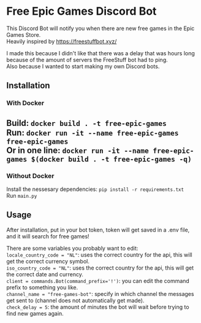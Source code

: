 # Free Epic Games Discord Bot
This Discord Bot will notify you when there are new free games in the Epic Games Store.\
Heavily inspired by https://freestuffbot.xyz/

I made this because I didn't like that there was a delay that was hours long because of the amount of servers the FreeStuff bot had to ping.\
Also because I wanted to start making my own Discord bots.

## Installation
### With Docker
Build: `docker build . -t free-epic-games` \
Run: `docker run -it --name free-epic-games free-epic-games` \
Or in one line: `docker run -it --name free-epic-games $(docker build . -t free-epic-games -q)`
---
### Without Docker
Install the nessesary dependencies: `pip install -r requirements.txt`\
Run `main.py`

## Usage
After installation, put in your bot token, token will get saved in a .env file, and it will search for free games!

There are some variables you probably want to edit:\
`locale_country_code = "NL"`: uses the correct country for the api, this will get the correct currency symbol. \
`iso_country_code = "NL"`: uses the correct country for the api, this will get the correct date and currency. \
`client = commands.Bot(command_prefix='!')`: you can edit the command prefix to something you like. \
`channel_name = "free-games-bot"`: specify in which channel the messages get sent to (channel does not automatically get made). \
`check_delay = 5`: the amount of minutes the bot will wait before trying to find new games again.
